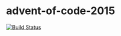 # advent-of-code-2015

[![Build Status](https://travis-ci.org/stevenhorsman/advent-of-code-2015.svg?branch=master)](https://travis-ci.org/stevenhorsman/advent-of-code-2015)